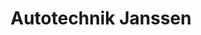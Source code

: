 ---
title: "Autotechnik Janssen"
url: /mainz/autotechnik-janssen-carl-zeiss-strasse/
shop: Autowerkstatt
---